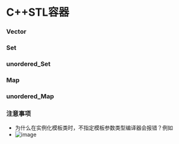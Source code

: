 
# C++STL容器

### Vector

### Set

### unordered_Set

### Map

### unordered_Map


### 注意事项

- 为什么在实例化模板类时，不指定模板参数类型编译器会报错？例如
- ![image](https://github.com/user-attachments/assets/e57c4384-6b97-4a7b-952b-03e501cdad70)



